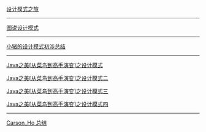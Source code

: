 [设计模式之旅](https://www.jianshu.com/nb/27132903)

***

[图说设计模式](https://design-patterns.readthedocs.io/zh_CN/latest/)

***

[小猪的设计模式初涉总结](http://blog.csdn.net/coder_pig/article/details/71250055)

***

[Java之美[从菜鸟到高手演变]之设计模式](http://blog.csdn.net/zhangerqing/article/details/8194653)

[Java之美[从菜鸟到高手演变]之设计模式二](http://blog.csdn.net/zhangerqing/article/details/8239539)

[Java之美[从菜鸟到高手演变]之设计模式三](http://blog.csdn.net/zhangerqing/article/details/8243942)

[Java之美[从菜鸟到高手演变]之设计模式四](http://blog.csdn.net/zhangerqing/article/details/8245537)

***

[Carson_Ho 总结](https://www.jianshu.com/nb/5752111)